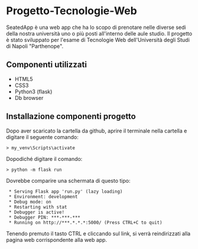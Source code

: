 # Progetto-Tecnologie-Web
SeatedApp è una web app che ha lo scopo di prenotare nelle diverse sedi della nostra università uno o più posti all'interno delle aule studio. Il progetto è stato sviluppato per l'esame di Tecnologie Web dell'Università degli Studi di Napoli "Parthenope".
## Componenti utilizzati
- HTML5 
- CSS3
- Python3 (flask)
- Db browser
## Installazione componenti progetto
Dopo aver scaricato la cartella da github, aprire il terminale nella cartella e digitare il seguente comando:
```
> my_venv\Scripts\activate
```
Dopodiché digitare il comando:
```
> python -m flask run
```
Dovrebbe comparire una schermata di questo tipo:
```
 * Serving Flask app 'run.py' (lazy loading)
 * Environment: development
 * Debug mode: on
 * Restarting with stat
 * Debugger is active!
 * Debugger PIN: ***-***-***
 * Running on http://***.*.*.*:5000/ (Press CTRL+C to quit)
```
Tenendo premuto il tasto CTRL e cliccando sul link, si verrà reindirizzati alla pagina web corrispondente alla web app.
